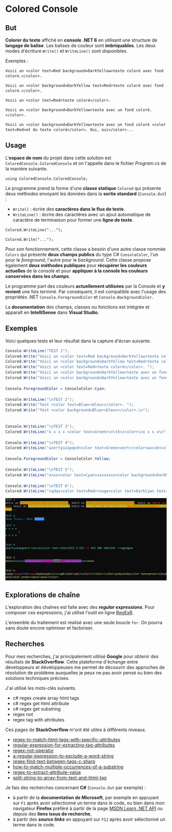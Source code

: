 # Colored Console

## But

**Colorer du texte** affiché en **console .NET 6** en utilisant une structure de **langage de balise**. Les balises de couleur sont **imbriquables**. Les deux modes d'écriture `Write()` et `WriteLine()` sont disponibles.

Exemples :
```
Voici un <color text=Red background=DarkYellow>texte coloré avec fond coloré.</color>.
```
```
Voici un <color background=DarkYellow text=Red>texte coloré avec fond coloré.</color>.
```
```
Voici un <color text=Red>texte coloré</color>.
```
```
Voici un <color background=DarkYellow>texte avec un fond coloré.</color>.
```
```
Voici un <color background=DarkYellow>texte avec un fond coloré <color text=Red>et du texte coloré</color>. Oui, oui</color>...
```

## Usage

L'**espace de nom** du projet dans cette solution est `ColoredConsole.ColoredConsole` et on l'appelle dans le fichier *Program.cs* de la manière suivante.
```
using ColoredConsole.ColoredConsole;
```

Le programme prend la forme d'une **classe statique** `Colored` qui présente deux méthodes envoyant les données dans la **sortie standard** (`Console.Out`) : 
- `Write()` : écrire des **caractères dans le flux de texte**.
- `WriteLine()` : écrire des caractères avec un ajout automatique de caractère de terminaison pour former une **ligne de texte**. 
```
Colored.WriteLine("...");
```
```
Colored.Write("...");
```

Pour son fonctionnement, cette classe a besoin d'une autre classe nommée `Colors` qui présente  **deux champs publics** du type C# `ConsoleColor`, l'un pour le *foreground*, l'autre pour le *background*. Cette classe propose également **deux méthodes publiques** pour **récupérer les couleurs actuelles** de la console et pour **appliquer à la console les couleurs conservées dans les champs**.

Le programme part des couleurs **actuellement utilisées** par la Console et **y revient** une fois terminé. Par conséquent, il est compatible avec l'usage des propriétés .NET `Console.ForegroundColor` et `Console.BackgroundColor`.

La **documentation** des champs, classes ou fonctions est intégrée et apparaît en **IntelliSense** dans **Visual Studio**.

## Exemples

Voici quelques tests et leur résultat dans la capture d'écran suivante.
```csharp
Console.WriteLine("TEST 1");
Colored.Write("Voici un <color text=Red background=DarkYellow>texte coloré avec fond coloré.</color>. ");
Colored.Write("Voici un <color background=DarkYellow text=Red>texte coloré avec fond coloré.</color>. ");
Colored.Write("Voici un <color text=Red>texte coloré</color>. ");
Colored.Write("Voici un <color background=DarkYellow>texte avec un fond coloré.</color>.");
Colored.Write("Voici un <color background=DarkYellow>texte avec un fond coloré <color text=Red>et du texte coloré</color>. Oui, oui</color>...\n");
			
Console.ForegroundColor = ConsoleColor.Cyan;
		
Console.WriteLine("\nTEST 2");
Colored.Write("Test <color text=Blue><bleu></color>. ");
Colored.Write("Test <color background=Blue><bleu></color>.\n");


Console.WriteLine("\nTEST 3");
Colored.WriteLine("x x x x <color text=Green>\n\tX</color>\nx x x x\n");

Console.WriteLine("\nTEST 4");
Colored.WriteLine("azertyuiopqsd<color text=Green>vert</color>wxcvb<color text=toto>CECI N'EST <color text=Red><<</color> PAS UNE COULEUR <color text=Red>>></color>ragnagna\n");

Console.ForegroundColor = ConsoleColor.Yellow;
			
Console.WriteLine("\nTEST 5");
Colored.WriteLine("xxxx<color text=Cyan>xxxxxxxx<color background=DarkMagenta>xxxxxxxxxx<color text=Red>xxxxxxxx<color background=DarkGray text=Black>xxxx</color>xxx</color>xxxxxxxxxx</color>xxxx</color>xxxx\n");

Console.WriteLine("\nTEST 6");
Colored.WriteLine("sqdqs<color text=Red>rouge<color text=DarkCyan text=Blue>CYAN</color>rouge</color>dqdqdsqds<<<>>>qd<color>qd</color></color><color>qsdqsdsdq<color toto=prout>sdsqdqsd<color prout=rpout>qsd</color>");
```
![Résultat en image](Screenshot.jpg)

## Explorations de chaîne

L'exploration des chaînes est faite avec des ***regular expressions***. Pour composer ces expressions, j'ai utilisé l'outil en ligne [RegExR](https://regexr.com).

L'ensemble du traitement est réalisé avec une seule boucle `for`. On pourra sans doute encore optimiser et factoriser.

## Recherches 

Pour mes recherches, j'ai principalement utilisé **Google** pour obtenir des résultats de **StackOverflow**. Cette plateforme d'échange entre développeurs et développeuses me permet de découvrir des approches de résolution de problème auxquelles je peux ne pas avoir pensé ou bien des solutions techniques précises. 

J'ai utilisé les mots-clés suivants.
- c# regex create array html tags
- c# regex get html attribute
- c# regex get substring
- regex not
- regex tag with attributes

Ces pages de **StackOverflow** m'ont été utiles à différents niveaux.
- [regex-to-match-html-tags-with-specific-attributes](https://stackoverflow.com/questions/9008430/regex-to-match-html-tags-with-specific-attributes)
- [regular-expression-for-extracting-tag-attributes](https://stackoverflow.com/questions/317053/regular-expression-for-extracting-tag-attributes)
- [regex-not-operator](https://stackoverflow.com/questions/7317043/regex-not-operator)
- [a-regular-expression-to-exclude-a-word-string](https://stackoverflow.com/questions/2078915/a-regular-expression-to-exclude-a-word-string)
- [regex-find-text-between-tags-c-sharp](https://stackoverflow.com/questions/20078741/regex-find-text-between-tags-c-sharp)
- [how-to-match-multiple-occurrences-of-a-substring](https://stackoverflow.com/questions/7041308/how-to-match-multiple-occurrences-of-a-substring)
- [regex-to-extract-attribute-value](https://stackoverflow.com/questions/5526094/regex-to-extract-attribute-value)
- [split-string-to-array-from-text-and-html-tag](https://stackoverflow.com/questions/29139320/split-string-to-array-from-text-and-html-tag)

Je fais des recherches concernant **C#** (`Console.Out` par exemple) : 
- à partir de la **documentation de Microsoft**, par exemple en appuyant sur `F1` après avoir sélectionné un terme dans le code, ou bien dans mon navigateur **Firefox** préféré à partir de la page [MSDN Learn .NET API](https://learn.microsoft.com/fr-fr/dotnet/api/) ou depuis des **liens issus de recherche**,
- à partir des ***source links*** en appuyant sur `F12` après avoir sélectionné un terme dans le code.
